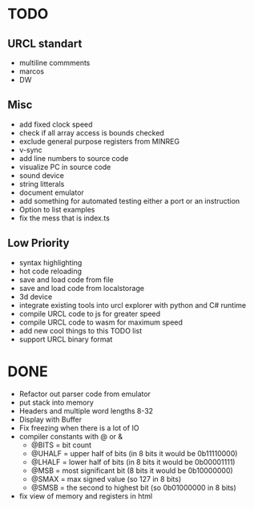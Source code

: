 # TODO
## URCL standart
* multiline commments
* marcos
* DW


## Misc
* add fixed clock speed
* check if all array access is bounds checked
* exclude general purpose registers from MINREG
* v-sync
* add line numbers to source code
* visualize PC in source code
* sound device
* string litterals
* document emulator
* add something for automated testing either a port or an instruction
* Option to list examples
* fix the mess that is index.ts

## Low Priority
* syntax highlighting
* hot code reloading
* save and load code from file
* save and load code from localstorage
* 3d device
* integrate existing tools into urcl explorer with python and C# runtime
* compile URCL code to js for greater speed
* compile URCL code to wasm for maximum speed
* add new cool things to this TODO list
* support URCL binary format

# DONE
* Refactor out parser code from emulator
* put stack into memory
* Headers and multiple word lengths 8-32
* Display with Buffer
* Fix freezing when there is a lot of IO
* compiler constants with @ or & 
    * @BITS = bit count
    * @UHALF = upper half of bits (in 8 bits it would be 0b11110000)
    * @LHALF = lower half of bits (in 8 bits it would be 0b00001111)
    * @MSB = most significant bit (8 bits it would be 0b10000000)
    * @SMAX = max signed value (so 127 in 8 bits)
    * @SMSB = the second to highest bit (so 0b01000000 in 8 bits)
* fix view of memory and registers in html

